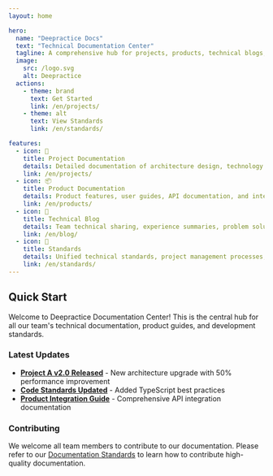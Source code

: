 ```yaml
---
layout: home

hero:
  name: "Deepractice Docs"
  text: "Technical Documentation Center"
  tagline: A comprehensive hub for projects, products, technical blogs, and development standards
  image:
    src: /logo.svg
    alt: Deepractice
  actions:
    - theme: brand
      text: Get Started
      link: /en/projects/
    - theme: alt
      text: View Standards
      link: /en/standards/

features:
  - icon: 📁
    title: Project Documentation
    details: Detailed documentation of architecture design, technology stack, development workflow, and best practices for all projects
    link: /en/projects/
  - icon: 📦
    title: Product Documentation
    details: Product features, user guides, API documentation, and integration solutions
    link: /en/products/
  - icon: 📝
    title: Technical Blog
    details: Team technical sharing, experience summaries, problem solutions, and cutting-edge technology exploration
    link: /en/blog/
  - icon: 📏
    title: Standards
    details: Unified technical standards, project management processes, API design standards, and documentation guidelines
    link: /en/standards/
---
```


## Quick Start

Welcome to Deepractice Documentation Center! This is the central hub for all our team's technical documentation, product guides, and development standards.

### Latest Updates

- **[Project A v2.0 Released](/en/projects/project-a)** - New architecture upgrade with 50% performance improvement
- **[Code Standards Updated](/en/standards/code-style)** - Added TypeScript best practices
- **[Product Integration Guide](/en/products/product-1)** - Comprehensive API integration documentation

### Contributing

We welcome all team members to contribute to our documentation. Please refer to our [Documentation Standards](/en/standards/docs) to learn how to contribute high-quality documentation.